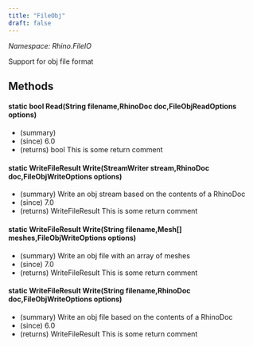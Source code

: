 ```yaml
---
title: "FileObj"
draft: false
---
```


*Namespace: Rhino.FileIO*

   Support for obj file format
   
## Methods
#### static bool Read(String filename,RhinoDoc doc,FileObjReadOptions options)
- (summary) 
- (since) 6.0
- (returns) bool This is some return comment
#### static WriteFileResult Write(StreamWriter stream,RhinoDoc doc,FileObjWriteOptions options)
- (summary) Write an obj stream based on the contents of a RhinoDoc
- (since) 7.0
- (returns) WriteFileResult This is some return comment
#### static WriteFileResult Write(String filename,Mesh[] meshes,FileObjWriteOptions options)
- (summary) Write an obj file with an array of meshes
- (since) 7.0
- (returns) WriteFileResult This is some return comment
#### static WriteFileResult Write(String filename,RhinoDoc doc,FileObjWriteOptions options)
- (summary) Write an obj file based on the contents of a RhinoDoc
- (since) 6.0
- (returns) WriteFileResult This is some return comment
